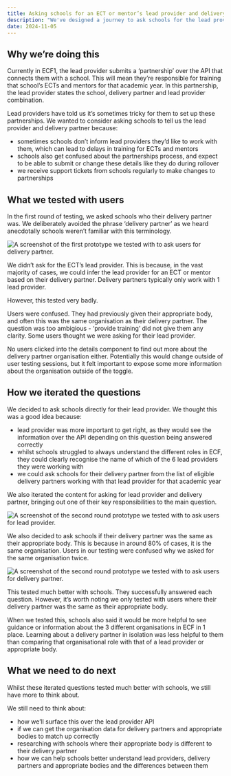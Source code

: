 ```yaml
---
title: Asking schools for an ECT or mentor’s lead provider and delivery partner
description: "We've designed a journey to ask schools for the lead provider and delivery partner for their ECT or mentor."
date: 2024-11-05
---
```


## Why we’re doing this

Currently in ECF1, the lead provider submits a ‘partnership’ over the API that connects them with a school. This will mean they’re responsible for training that school’s ECTs and mentors for that academic year. In this partnership, the lead provider states the school, delivery partner and lead provider combination.

Lead providers have told us it’s sometimes tricky for them to set up these partnerships. We wanted to consider asking schools to tell us the lead provider and delivery partner because:

- sometimes schools don’t inform lead providers they’d like to work with them, which can lead to delays in training for ECTs and mentors
- schools also get confused about the partnerships process, and expect to be able to submit or change these details like they do during rollover
- we receive support tickets from schools regularly to make changes to partnerships

## What we tested with users

In the first round of testing, we asked schools who their delivery partner was. We deliberately avoided the phrase ‘delivery partner’ as we heard anecdotally schools weren’t familiar with this terminology.

![A screenshot of the first prototype we tested with to ask users for delivery partner.](/ecf-v2/asking-for-lead-provider-and-delivery-partner/screenshot1.png)

We didn’t ask for the ECT’s lead provider. This is because, in the vast majority of cases, we could infer the lead provider for an ECT or mentor based on their delivery partner. Delivery partners typically only work with 1 lead provider.

However, this tested very badly.

Users were confused. They had previously given their appropriate body, and often this was the same organisation as their delivery partner. The question was too ambigious - ‘provide training’ did not give them any clarity. Some users thought we were asking for their lead provider.

No users clicked into the details component to find out more about the delivery partner organisation either. Potentially this would change outside of user testing sessions, but it felt important to expose some more information about the organisation outside of the toggle.

## How we iterated the questions

We decided to ask schools directly for their lead provider. We thought this was a good idea because:

- lead provider was more important to get right, as they would see the information over the API depending on this question being answered correctly
- whilst schools struggled to always understand the different roles in ECF, they could clearly recognise the name of which of the 6 lead providers they were working with
- we could ask schools for their delivery partner from the list of eligible delivery partners working with that lead provider for that academic year

We also iterated the content for asking for lead provider and delivery partner, bringing out one of their key responsibilities to the main question.

![A screenshot of the second round prototype we tested with to ask users for lead provider.](/ecf-v2/asking-for-lead-provider-and-delivery-partner/screenshot2.png)

We also decided to ask schools if their delivery partner was the same as their appropriate body. This is because in around 80% of cases, it is the same organisation. Users in our testing were confused why we asked for the same organisation twice.

![A screenshot of the second round prototype we tested with to ask users for delivery partner.](/ecf-v2/asking-for-lead-provider-and-delivery-partner/screenshot3.png)

This tested much better with schools. They successfully answered each question. However, it’s worth noting we only tested with users where their delivery partner was the same as their appropriate body.

When we tested this, schools also said it would be more helpful to see guidance or information about the 3 different organisations in ECF in 1 place. Learning about a delivery partner in isolation was less helpful to them than comparing that organisational role with that of a lead provider or appropriate body.

## What we need to do next

Whilst these iterated questions tested much better with schools, we still have more to think about.

We still need to think about:

- how we’ll surface this over the lead provider API
- if we can get the organisation data for delivery partners and appropriate bodies to match up correctly
- researching with schools where their appropriate body is different to their delivery partner
- how we can help schools better understand lead providers, delivery partners and appropriate bodies and the differences between them
